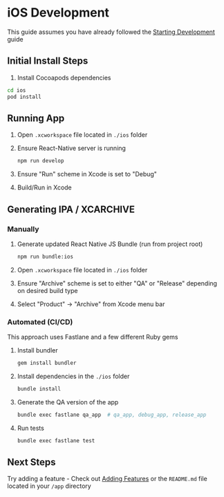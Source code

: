 # iOS Development

This guide assumes you have already followed the [Starting Development](/development/starting-development.md#common-install-steps) guide

## Initial Install Steps

1. Install Cocoapods dependencies

  ```sh
  cd ios
  pod install
  ```

## Running App

1. Open `.xcworkspace` file located in `./ios` folder

1. Ensure React-Native server is running

   ```sh
   npm run develop
   ```

1. Ensure "Run" scheme in Xcode is set to "Debug"

1. Build/Run in Xcode

## Generating IPA / XCARCHIVE

### Manually

1. Generate updated React Native JS Bundle (run from project root)

   ```sh
   npm run bundle:ios
   ```

1. Open `.xcworkspace` file located in `./ios` folder

1. Ensure "Archive" scheme is set to either "QA" or "Release" depending on desired build type

1. Select "Product" -> "Archive" from Xcode menu bar

### Automated (CI/CD)

This approach uses Fastlane and a few different Ruby gems

1. Install bundler

   ```sh
   gem install bundler
   ```

1. Install dependencies in the `./ios` folder

   ```sh
   bundle install
   ```

1. Generate the QA version of the app

   ```sh
   bundle exec fastlane qa_app  # qa_app, debug_app, release_app
   ```

1. Run tests

   ```sh
   bundle exec fastlane test
   ```

## Next Steps

Try adding a feature - Check out [Adding Features](../adding-features.md) or the `README.md` file located in your `/app` directory
